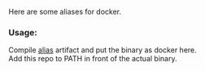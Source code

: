Here are some aliases for docker.

### Usage:
Compile [alias](http://github.com/yantonov/alias) artifact and put the binary as docker here.  
Add this repo to PATH in front of the actual binary.

